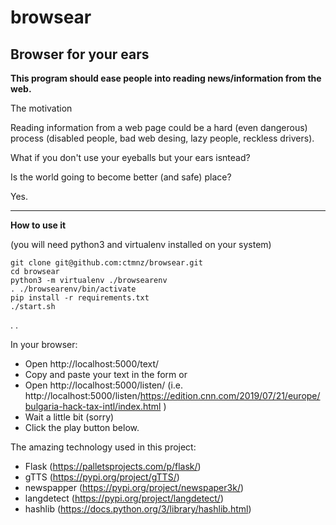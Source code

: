 # browsear

## Browser for your ears

**This program should ease people into reading news/information from the web.**

The motivation

Reading information from a web page could be a hard (even dangerous) process (disabled people, bad web desing, lazy people, reckless drivers). 

What if you don't use your eyeballs but your ears isntead?

Is the world going to become better (and safe) place? 

Yes.

----

**How to use it**

(you will need python3 and virtualenv installed on your system)

```
git clone git@github.com:ctmnz/browsear.git
cd browsear
python3 -m virtualenv ./browsearenv
. ./browsearenv/bin/activate
pip install -r requirements.txt
./start.sh
```
.
.

In your browser:
 - Open http://localhost:5000/text/
 - Copy and paste your text in the form
or 
 - Open http://localhost:5000/listen/<url> (i.e. http://localhost:5000/listen/https://edition.cnn.com/2019/07/21/europe/bulgaria-hack-tax-intl/index.html ) 
 - Wait a little bit (sorry)
 - Click the play button below.



The amazing technology used in this project:
- Flask (https://palletsprojects.com/p/flask/)
- gTTS (https://pypi.org/project/gTTS/)
- newspapper (https://pypi.org/project/newspaper3k/)
- langdetect (https://pypi.org/project/langdetect/)
- hashlib (https://docs.python.org/3/library/hashlib.html)



